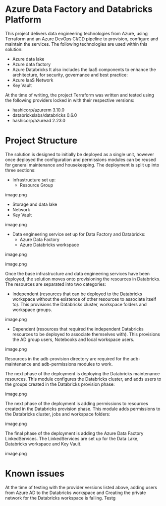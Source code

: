 # Azure Data Factory and Databricks Platform 
This project delivers data engineering technologies from Azure, using Terraform and an Azure DevOps CI/CD pipeline to provision,
configure and maintain the services. The following technologies are used within this solution:
- Azure data lake
- Azure data factory
- Azure Databricks
It also includes the IaaS components to enhance the architecture, for security, governance and best practice:
- Azure IaaS Network
- Key Vault 

At the time of writing, the project Terraform was written and tested using the following providers locked in with their
respective versions:
- hashicorp/azurerm 3.10.0
- databrickslabs/databricks 0.6.0
- hashicorp/azuread 2.23.0

# Project Structure 
The solution is designed to initially be deployed as a single unit, however once deployed the configuration and 
permissions modules can be reused for general maintenance and housekeeping. The deployment is split up into three sections:
- Infrastructure set up:
  - Resource Group

image.png

  - Storage and data lake
  - Network
  - Key Vault

image.png  

- Data engineering service set up for Data Factory and Databricks:
  - Azure Data Factory 
  - Azure Databricks workspace

image.png

image.png

Once the base infrastructure and data engineering services have been deployed, the solution moves onto provisioning the resources in 
Databricks. The resources are separated into two categories:
- Independent (resources that can be deployed to the Databricks workspace without the existence of other resources to associate itself to).
This provisions the Databricks cluster, workspace folders and workspace groups.

image.png

- Dependent (resources that required the independent Databricks resources to be deployed to associate themselves with). This provisions
the AD group users, Notebooks and local workspace users.

image.png

Resources in the adb-provision directory are required for the adb-maintenance and adb-permissions modules to work. 

The next phase of the deployment is deploying the Databricks maintenance resources. This module configures the Databricks cluster, 
and adds users to the groups created in the Databricks provision phase:

image.png

The next phase of the deployment is adding permissions to resources created in the Databricks provision phase. This module adds permissions
to the Databricks cluster, jobs and workspace folders:

image.png

The final phase of the deployment is adding the Azure Data Factory LinkedServices. The LinkedServices are set up for the Data Lake,
Databricks workspace and Key Vault.

image.png

# Known issues
At the time of testing with the provider versions listed above, adding users from Azure AD to the Databricks workspace and
Creating the private network for the Databricks workspace is failing. Testg